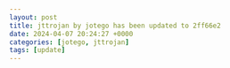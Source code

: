 ```yaml
---
layout: post
title: jttrojan by jotego has been updated to 2ff66e2
date: 2024-04-07 20:24:27 +0000
categories: [jotego, jttrojan]
tags: [update]
---
```



